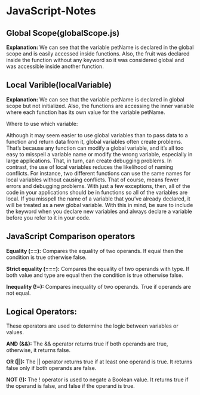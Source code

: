# JavaScript-Notes

## Global Scope(globalScope.js)

**Explanation:** We can see that the variable petName is declared in the global scope and is easily accessed inside functions. Also, the fruit was declared inside the function without any keyword so it was considered global and was accessible inside another function. 

## Local Varible(localVariable)
**Explanation:** We can see that the variable petName is declared in global scope but not initialized. Also, the functions are accessing the inner variable where each function has its own value for the variable petName.

Where to use which variable:

Although it may seem easier to use global variables than to pass data to a function and return data from it, global variables often create problems. That’s because any function can modify a global variable, and it’s all too easy to misspell a variable name or modify the wrong variable, especially in large applications. That, in turn, can create debugging problems.
In contrast, the use of local variables reduces the likelihood of naming conflicts. For instance, two different functions can use the same names for local variables without causing conflicts. That of course, means fewer errors and debugging problems. With just a few exceptions, then, all of the code in your applications should be in functions so all of the variables are local.
If you misspell the name of a variable that you’ve already declared, it will be treated as a new global variable. With this in mind, be sure to include the keyword when you declare new variables and always declare a variable before you refer to it in your code.


## JavaScript Comparison operators

**Equality (==):** Compares the equality of two operands. If equal then the condition is true otherwise false.

**Strict equality (===):** Compares the equality of two operands with type. If both value and type are equal then the condition is true otherwise false.

**Inequality (!=):** Compares inequality of two operands. True if operands are not equal.


## Logical Operators: 
These operators are used to determine the logic between variables or values.

**AND (&&):** The && operator returns true if both operands are true, otherwise, it returns false.

**OR (||):** The || operator returns true if at least one operand is true. It returns false only if both operands are false.

**NOT (!):** The ! operator is used to negate a Boolean value. It returns true if the operand is false, and false if the operand is true.
